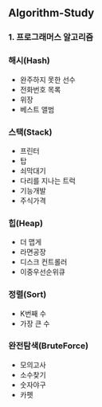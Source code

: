 ## Algorithm-Study


### 1. 프로그래머스 알고리즘

### 해시(Hash)

* 완주하지 못한 선수
* 전화번호 목록
* 위장
* 베스트 앨범

### 스택(Stack)

* 프린터
* 탑
* 쇠막대기
* 다리를 지나는 트럭
* 기능개발
* 주식가격

### 힙(Heap)

* 더 맵게
* 라면공장
* 디스크 컨트롤러
* 이중우선순위큐

### 정렬(Sort)

* K번째 수
* 가장 큰 수

### 완전탐색(BruteForce)

* 모의고사
* 소수찾기
* 숫자야구
* 카펫
